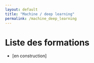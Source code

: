 ```yaml
---
layout: default
title: "Machine / deep learning"
permalink: /machine_deep_learning
---
```


# Liste des formations

<ul type="1">
  <li> [en construction] </li>
</ul>
